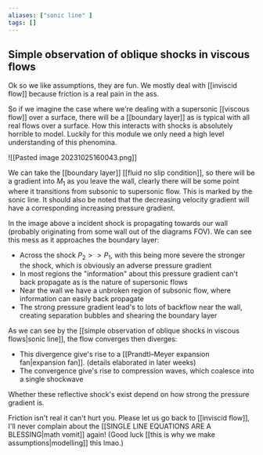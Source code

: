 ```yaml
---
aliases: ["sonic line" ]
tags: []
---
```


## Simple observation of oblique shocks in viscous flows

 

Ok so we like assumptions, they are fun. We mostly deal with [[inviscid flow]] because friction is a real pain in the ass. 

So if we imagine the case where we're dealing with a supersonic [[viscous flow]] over a surface, there will be a [[boundary layer]] as is typical with all real flows over a surface. How this interacts with shocks is absolutely horrible to model. Luckily for this module we only need a high level understanding of this phenomina.

![[Pasted image 20231025160043.png]]

We can take the [[boundary layer]] [[fluid no slip condition]], so there will be a gradient into $M_{1}$ as you leave the wall, clearly there will be some point where it transitions from subsonic to supersonic flow. This is marked by the sonic line. It should also be noted that the decreasing velocity gradient will have a corresponding increasing pressure gradient.

In the image above a incident shock is propagating towards our wall (probably originating from some wall out of the diagrams FOV). We can see this mess as it approaches the boundary layer:
- Across the shock $P_{2}>>P_{1}$, with this being more severe the stronger the shock, which is obviously an adverse pressure gradient
- In most regions the "information" about this pressure gradient can't back propagate as is the nature of supersonic flows
- Near the wall we have a unbroken region of subsonic flow, where information can easily back propagate
- The strong pressure gradient lead's to lots of backflow near the wall, creating separation bubbles and shearing the boundary layer

As we can see by the [[simple observation of oblique shocks in viscous flows|sonic line]], the flow converges then diverges:
- This divergence give's rise to a [[Prandtl–Meyer expansion fan|expansion fan]]. (details elaborated in later weeks)
- The convergence give's rise to compression waves, which coalesce into a single shockwave

Whether these reflective shock's exist depend on how strong the pressure gradient is.

Friction isn't real it can't hurt you. Please let us go back to [[inviscid flow]], I'll never complain about the [[SINGLE LINE EQUATIONS ARE A BLESSING|math vomit]] again! (Good luck [[this is why we make assumptions|modelling]] this lmao.)
 
